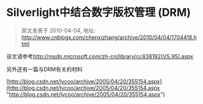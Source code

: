 # Silverlight中结合数字版权管理 (DRM) 
> 原文发表于 2010-04-04, 地址: http://www.cnblogs.com/chenxizhang/archive/2010/04/04/1704416.html 


该文请参考<http://msdn.microsoft.com/zh-cn/library/cc838192(VS.95).aspx>

 另外还有一篇与DRM有关的材料

 [http://blog.csdn.net/lycoo/archive/2005/04/20/355154.aspx](http://blog.csdn.net/lycoo/archive/2005/04/20/355154.aspx "http://blog.csdn.net/lycoo/archive/2005/04/20/355154.aspx")

